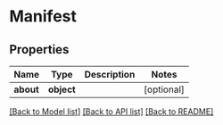# Manifest

## Properties
Name | Type | Description | Notes
------------ | ------------- | ------------- | -------------
**about** | **object** |  | [optional] 

[[Back to Model list]](../README.md#documentation-for-models) [[Back to API list]](../README.md#documentation-for-api-endpoints) [[Back to README]](../README.md)

